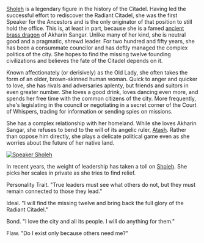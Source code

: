 [Sholeh](https://5e.tools/bestiary.html#sholeh_jttrc) is a legendary figure in the history of the Citadel. Having led the successful effort to rediscover the Radiant Citadel, she was the first Speaker for the Ancestors and is the only originator of that position to still hold the office. This is, at least in part, because she is a famed [ancient brass dragon](https://5e.tools/bestiary.html#ancient%20brass%20dragon_mm) of Akharin Sangar. Unlike many of her kind, she is neutral good and a pragmatic, shrewd leader. For two hundred and fifty years, she has been a consummate councilor and has deftly managed the complex politics of the city. She hopes to find the missing twelve founding civilizations and believes the fate of the Citadel depends on it.

Known affectionately (or derisively) as the Old Lady, she often takes the form of an older, brown-skinned human woman. Quick to anger and quicker to love, she has rivals and adversaries aplenty, but friends and suitors in even greater number. She loves a good drink, loves dancing even more, and spends her free time with the common citizens of the city. More frequently, she's legislating in the council or negotiating in a secret corner of the Court of Whispers, trading for information or sending spies on missions.

She has a complex relationship with her homeland. While she loves Akharin Sangar, she refuses to bend to the will of its angelic ruler, [Atash](https://5e.tools/bestiary.html#atash_jttrc). Rather than oppose him directly, she plays a delicate political game even as she worries about the future of her native land.

[![Speaker Sholeh](https://5e.tools/img/adventure/JttRC/007-01-006.speaker-sholeh.webp)](https://5e.tools/img/adventure/JttRC/007-01-006.speaker-sholeh.webp "Speaker Sholeh. Art credit: Claudio Pozas")

In recent years, the weight of leadership has taken a toll on [Sholeh](https://5e.tools/bestiary.html#sholeh_jttrc). She picks her scales in private as she tries to find relief.

Personality Trait. "True leaders must see what others do not, but they must remain connected to those they lead."

Ideal. "I will find the missing twelve and bring back the full glory of the Radiant Citadel."

Bond. "I love the city and all its people. I will do anything for them."

Flaw. "Do I exist only because others need me?"